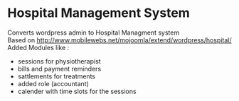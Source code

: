 # Hospital Management System 
Converts wordpress admin to Hospital Managment system <br>
Based on http://www.mobilewebs.net/mojoomla/extend/wordpress/hospital/<br>
Added Modules like : <br>
- sessions for physiotherapist
- bills and payment reminders
- sattlements for treatments
- added role (accountant)
- calender with time slots for the sessions
